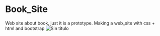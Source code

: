 # Book_Site
Web site about book, just it is a prototype.
Making a web_site with css + html and bootstrap
![Sin título](https://user-images.githubusercontent.com/61268729/83708661-05624000-a5da-11ea-92b3-cacad41d1332.png)

